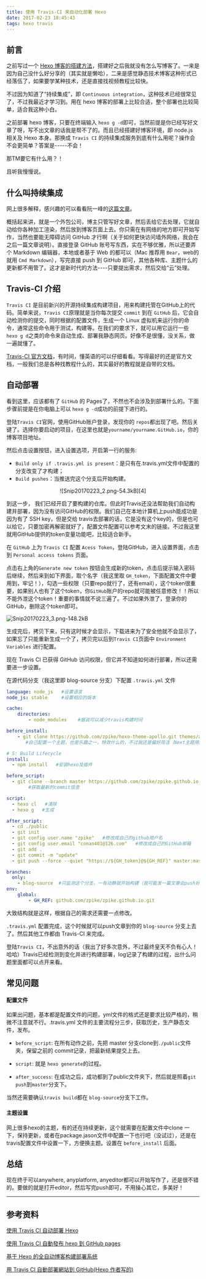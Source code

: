 ```yaml
---
title: 使用 Travis-CI 来自动化部署 Hexo
date: 2017-02-23 18:45:43
tags: hexo travis
---
```




## 前言

之前写过一个 [Hexo 博客的搭建方法][1]，搭建好之后我就没有怎么写博客了。一来是因为自己没什么好分享的（其实就是懒哈），二来是感觉静态技术博客这种形式已经落伍了，如果要学某种技术，还是直接找视频教程比较快。

不过因为知道了“持续集成”，即 `Continuous integration`，这种技术已经很常见了，不过我最近才学习到。用在 hexo 博客的部署上比较合适，整个部署也比较简单，适合我这种小白。


<!-- more -->


之前部署 hexo 博客，只要在终端输入 `hexo g -d`即可，当然前提是你已经写好文章了呀，写不出文章的话我是帮不了的。而且已经搭建好博客环境，即 node.js 相关及 Hexo 本身。那换成 `Travis CI` 的持续集成服务到底有什么用呢？操作会不会更简单？答案是-----不会！

那TM要它有什么用？！

且听我慢慢说。


## 什么叫持续集成

网上很多解释，感兴趣的可以看看阮一峰的[这篇文章][2]。

概括起来讲，就是一个外包公司，博主只管写好文章，然后丢给它去处理，它就自动给你各种加工渲染，然后放到博客页面上去。你只需在有网络的地方即可开始写作，当然也要能无障碍访问 GitHub 才行啊（关于如何更快访问墙外网络，我会在之后一篇文章说明）。直接登录 GitHub 账号写东西，实在不够优雅，所以还要弄个 Markdown 编辑器，本地或者基于 Web 的都可以（Mac 推荐用 `Bear`，web的就用 `Cmd Markdown`），写完直接 push 到 GitHub 即可，其他各种库、主题什么的更新都不用管了。这才是新时代的方法----只要提出需求，然后交给“云”处理。


## Travis-CI 介绍

`Travis CI` 是目前新兴的开源持续集成构建项目，用来构建托管在GitHub上的代码。简单来说，`Travis CI`原理就是当你每次提交 `commit` 到在 `GitHub` 后，它会自动检测你的提交，同时根据的配置文件，生成一个 Linux 虚拟机来运行你的命令，通常这些命令用于测试，构建等。在我们的要求下，就可以用它运行一些`hexo g d`之类的命令来自动生成、部署我静态网页。好像不是很懂，没关系，做一遍就懂了。


[Travis-CI 官方文档][3]，有时间，懂英语的可以仔细看看。写得最好的还是官方文档，一般我们总是各种找教程什么的，其实最好的教程就是自带的文档。



## 自动部署

看到这里，应该都有了 `GitHub` 的 Pages了，不然也不会涉及到部署什么的。下面步骤前提是在你电脑上可以 `hexo g -d`成功的前提下进行的。


登陆`Travis CI`官网，使用GitHub账户登录，发现你的 `repos`都出现了吧。然后关键了。选择你要启动的项目，在这里也就是`yourname/yourname.GitHub.io`，你的博客项目地址。

然后点击设置按钮，进入设置选项，开启第一行的服务:

* `Build only if .travis.yml is present`：是只有在.travis.yml文件中配置的分支改变了才构建；
* `Build pushes`：当推送完这个分支后开始构建。


<center>![Snip20170223_2.png-54.3kB][4]</center>

到这一步， 我们已经开启了要构建的仓库。但此时Travis还没法帮助我们自动构建并部署，因为没有访问GitHub的权限。我们自己在本地计算机上push能成功是因为有了 SSH key，但是交给 travis去部署的话，它是没有这个key的，但是也可以给它，只要加密再解密就好了，配置文件配置可以参考文末的链接。不过我这里就用GitHub提供的token变量功能吧，比较适合新手。


在 `GitHub` 上为 `Travis CI` 配置 `Acess Token`，登陆GitHub，进入设置界面，点击到 `Personal access tokens` 页面。

点击右上角的`Generate new token` 按钮会生成新的token，点击后提示输入密码后继续，然后来到如下界面，取个名字（我这里取 `GH_token`，下面配置文件中要用到，牢记！），勾选一些权限（只要repo就行了，还有email），这个token很重要，如果别人也有了这个token，你`GitHub`账户的repo就可能被任意修改！！所以不能外泄这个token！重要的事情就不说三遍了。不过如果外泄了，登录你的GitHub，删除这个token即可。




![Snip20170223_3.png-148.2kB][5]

生成完后，拷贝下来，只有这时候才会显示，下载进来为了安全他就不会显示了，如果忘了只能重新生成一个了，拷贝完以后到`Travis CI`页面中 `Environment Variables` 进行配置。





现在 Travis CI 已获得 GitHub 访问权限，但它并不知道如何进行部署，所以还需要进一步设置。


在源代码分支（我这里即 blog-source 分支）下配置 `.travis.yml` 文件

```yml
language: node_js   #设置语言
node_js: stable     #设置相应的版本

cache:
    directories:
        - node_modules    #据说可以减少travis构建时间

before_install:
    - git clone https://github.com/zpike/hexo-theme-apollo.git themes/apollo
       #自己配置一个主题，也是乐趣之一，特效什么的，不过我还是偏好简洁（Next主题用的人真是多啊）

# S: Build Lifecycle
install:
  - npm install   #安装hexo及插件

before_script:
  - git clone --branch master https://github.com/zpike/zpike.github.io.git public
        #获取最新的commit信息

script:
  - hexo cl   #清除
  - hexo g   #生成

after_script:
  - cd ./public
  - git init
  - git config user.name "zpike"   #修改成自己的github用户名
  - git config user.email "conan401@126.com"   #修改成自己的GitHub邮箱
  - git add .
  - git commit -m "update"
  - git push --force --quiet "https://${GH_token}@${GH_REF}" master:master #GH_token就是在travis中设置的token

branches:
  only:
    - blog-source  #只监测这个分支，一有动静就开始构建（我可能发一篇文章会push好多次，每次看到它忙着构建，感觉好浪费）。
env:
    global:
        - GH_REF: github.com/zpike/zpike.github.io.git 
```


大致结构就是这样，根据自己的需求还需要一点修改。

`.travis.yml` 配置完成，这个时候就可以push文章到你的 `blog-source` 分支上去了。然后其他工作都由 Travis-CI 来完成。


登陆`Travis CI`，不出意外的话（我出了好多次意外，不过最终皇天不负有心人！哈哈）Travis已经检测到变化并进行构建部署，log记录了构建的过程，出什么问题里面都可以点开来看。




## 常见问题



#### 配置文件

如果出问题，基本都是配置文件的问题，yml文件的格式还是要求比较严格的，稍微不注意就不行。.travis.yml 文件的主要流程分三步，获取历史，生产静态文件，发布。

* `before_script`: 在所有动作之前，先把 master 分支clone到`./public`文件夹，保留之前的 commit记录，把最新结果提交上去。

* `script`: 就是 `hexo generate`的过程。

* `after_success`: 在成功之后，成功都到了public文件夹下，然后就是照着`git push`到`master`分支下。

当然还需要确认`travis build`都在 `blog-source`分支下工作。



#### 主题设置

网上很多hexo的主题，有的还在持续更新，这个就需要在配置文件中clone 一下，保持更新，或者在package.jason文件中配置一下也行吧（没试过），还是在travis配置文件中设置一下，方便换主题。设置在 `before_install` 后面。



## 总结

现在终于可以anywhere, anyplatform, anyeditor都可以开始写作了，还是很不错的。要做的就是打开editor，然后写完push即可，不用操心其它，多美好！


---


## 参考资料



[使用 Travis CI 自动部署 Hexo][6]

[使用 Travis CI 自動發布 hexo 到 GitHub pages][7]

[基于 Hexo 的全自动博客构建部署系统][8]

[用 Travis CI 自動部署網站到 GitHub(Hexo 作者写的)][9]


  [1]: http://spikezz.com/2016/07/07/how-to-create-a-hexo-blog
  [2]: http://www.ruanyifeng.com/blog/2015/09/continuous-integration.html
  [3]: https://docs.travis-ci.com/user/getting-started
  [4]: http://static.zybuluo.com/spikett/53whszhrw6l15onttf8d20ol/Snip20170223_2.png
  [5]: http://static.zybuluo.com/spikett/yp8xndh33eha7yxsdwxhcb99/Snip20170223_3.png
  [6]: http://www.jianshu.com/p/5e74046e7a0f
  [7]: https://levirve.GitHub.io/2016/hexo-deploy-through-travisci
  [8]: http://kchen.cc/2016/11/12/hexo-instructions/
  [9]: https://zespia.tw/blog/2015/01/21/continuous-deployment-to-github-with-travis/
